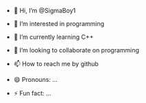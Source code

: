 - 👋 Hi, I’m @SigmaBoy1
- 👀 I’m interested in programming
- 🌱 I’m currently learning C++
- 💞️ I’m looking to collaborate on programming
- 📫 How to reach me by github
  
- 😄 Pronouns: ...
- ⚡ Fun fact: ...

<!---
SigmaBoy1/SigmaBoy1 is a ✨ special ✨ repository because its `README.md` (this file) appears on your GitHub profile.
You can click the Preview link to take a look at your changes.
--->
